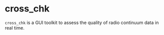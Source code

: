 # cross_chk

`cross_chk` is a GUI toolkit to assess the quality of radio continuum data in real time.
